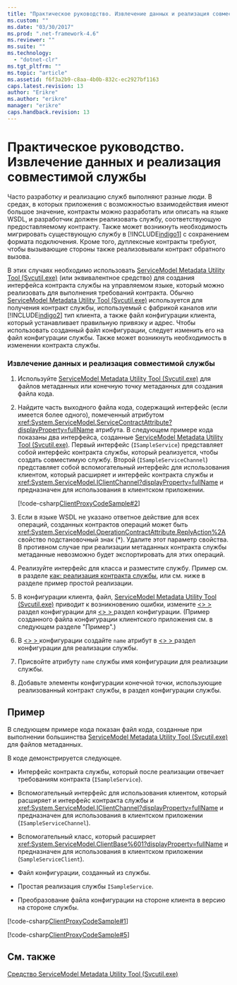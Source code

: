 ```yaml
---
title: "Практическое руководство. Извлечение данных и реализация совместимой службы | Microsoft Docs"
ms.custom: ""
ms.date: "03/30/2017"
ms.prod: ".net-framework-4.6"
ms.reviewer: ""
ms.suite: ""
ms.technology: 
  - "dotnet-clr"
ms.tgt_pltfrm: ""
ms.topic: "article"
ms.assetid: f6f3a2b9-c8aa-4b0b-832c-ec2927bf1163
caps.latest.revision: 13
author: "Erikre"
ms.author: "erikre"
manager: "erikre"
caps.handback.revision: 13
---
```

# Практическое руководство. Извлечение данных и реализация совместимой службы
Часто разработку и реализацию служб выполняют разные люди. В средах, в которых приложения с возможностью взаимодействия имеют большое значение, контракты можно разработать или описать на языке WSDL, и разработчик должен реализовать службу, соответствующую предоставляемому контракту. Также может возникнуть необходимость мигрировать существующую службу в [!INCLUDE[indigo1](../../../../includes/indigo1-md.md)] с сохранением формата подключения. Кроме того, дуплексные контракты требуют, чтобы вызывающие стороны также реализовывали контракт обратного вызова.  
  
 В этих случаях необходимо использовать [ServiceModel Metadata Utility Tool (Svcutil.exe)](../../../../docs/framework/wcf/servicemodel-metadata-utility-tool-svcutil-exe.md) (или эквивалентное средство) для создания интерфейса контракта службы на управляемом языке, который можно реализовать для выполнения требований контракта. Обычно [ServiceModel Metadata Utility Tool (Svcutil.exe)](../../../../docs/framework/wcf/servicemodel-metadata-utility-tool-svcutil-exe.md) используется для получения контракт службы, используемый с фабрикой каналов или [!INCLUDE[indigo2](../../../../includes/indigo2-md.md)] тип клиента, а также файл конфигурации клиента, который устанавливает правильную привязку и адрес. Чтобы использовать созданный файл конфигурации, следует изменить его на файл конфигурации службы. Также может возникнуть необходимость в изменении контракта службы.  
  
### <a name="to-retrieve-data-and-implement-a-compliant-service"></a>Извлечение данных и реализация совместимой службы  
  
1.  Используйте [ServiceModel Metadata Utility Tool (Svcutil.exe)](../../../../docs/framework/wcf/servicemodel-metadata-utility-tool-svcutil-exe.md) для файлов метаданных или конечную точку метаданных для создания файла кода.  
  
2.  Найдите часть выходного файла кода, содержащий интерфейс (если имеется более одного), помеченный атрибутом <xref:System.ServiceModel.ServiceContractAttribute?displayProperty=fullName> атрибута. В следующем примере кода показаны два интерфейса, созданные [ServiceModel Metadata Utility Tool (Svcutil.exe)](../../../../docs/framework/wcf/servicemodel-metadata-utility-tool-svcutil-exe.md). Первый интерфейс (`ISampleService`) представляет собой интерфейс контракта службы, который реализуется, чтобы создать совместимую службу. Второй (`ISampleServiceChannel`) представляет собой вспомогательный интерфейс для использования клиентом, который расширяет и интерфейс контракта службы и <xref:System.ServiceModel.IClientChannel?displayProperty=fullName> и предназначен для использования в клиентском приложении.  
  
     [!code-csharp[ClientProxyCodeSample#2](../../../../samples/snippets/csharp/VS_Snippets_CFX/clientproxycodesample/cs/proxycode.cs#2)]  
  
3.  Если в языке WSDL не указано ответное действие для всех операций, созданных контрактов операций может быть <xref:System.ServiceModel.OperationContractAttribute.ReplyAction%2A> свойство подстановочный знак (*). Удалите этот параметр свойства. В противном случае при реализации метаданных контракта службы метаданные невозможно будет экспортировать для этих операций.  
  
4.  Реализуйте интерфейс для класса и разместите службу. Пример см. в разделе [как: реализация контракта службы](../../../../docs/framework/wcf/how-to-implement-a-wcf-contract.md), или см. ниже в разделе пример простой реализации.  
  
5.  В конфигурации клиента, файл, [ServiceModel Metadata Utility Tool (Svcutil.exe)](../../../../docs/framework/wcf/servicemodel-metadata-utility-tool-svcutil-exe.md) приводит к возникновению ошибки, измените [ <> \> ](../../../../docs/framework/configure-apps/file-schema/wcf/client.md) раздел конфигурации для [ <> \> ](../../../../docs/framework/configure-apps/file-schema/wcf/services.md) раздел конфигурации. (Пример созданного файла конфигурации клиентского приложения см. в следующем разделе "Пример".)  
  
6.  В [ <> \> ](../../../../docs/framework/configure-apps/file-schema/wcf/services.md) конфигурации создайте `name` атрибут в [ <> \> ](../../../../docs/framework/configure-apps/file-schema/wcf/services.md) раздел конфигурации для реализации службы.  
  
7.  Присвойте атрибуту `name` службы имя конфигурации для реализации службы.  
  
8.  Добавьте элементы конфигурации конечной точки, использующие реализованный контракт службы, в раздел конфигурации службы.  
  
## <a name="example"></a>Пример  
 В следующем примере кода показан файл кода, созданные при выполнении большинства [ServiceModel Metadata Utility Tool (Svcutil.exe)](../../../../docs/framework/wcf/servicemodel-metadata-utility-tool-svcutil-exe.md) для файлов метаданных.  
  
 В коде демонстрируется следующее.  
  
-   Интерфейс контракта службы, который после реализации отвечает требованиям контракта (`ISampleService`).  
  
-   Вспомогательный интерфейс для использования клиентом, который расширяет и интерфейс контракта службы и <xref:System.ServiceModel.IClientChannel?displayProperty=fullName> и предназначен для использования в клиентском приложении (`ISampleServiceChannel`).  
  
-   Вспомогательный класс, который расширяет <xref:System.ServiceModel.ClientBase%601?displayProperty=fullName> и предназначен для использования в клиентском приложении (`SampleServiceClient`).  
  
-   Файл конфигурации, созданный из службы.  
  
-   Простая реализация службы `ISampleService`.  
  
-   Преобразование файла конфигурации на стороне клиента в версию на стороне службы.  
  
 [!code-csharp[ClientProxyCodeSample#1](../../../../samples/snippets/csharp/VS_Snippets_CFX/clientproxycodesample/cs/proxycode.cs#1)]  
  
 <!-- TODO: review snippet reference [!code[ClientProxyCodeSample#10](../../../../samples/snippets/common/VS_Snippets_CFX/clientproxycodesample/common/client.exe.config#10)]  -->
 <!-- TODO: review snippet reference [!code-csharp[ClientProxyCodeSample#10](../../../../samples/snippets/csharp/VS_Snippets_CFX/clientproxycodesample/cs/client.exe.config#10)]  -->  
  
 [!code-csharp[ClientProxyCodeSample#5](../../../../samples/snippets/csharp/VS_Snippets_CFX/clientproxycodesample/cs/hostapplication.cs#5)]  
  
 <!-- TODO: review snippet reference [!code[ClientProxyCodeSample#20](../../../../samples/snippets/common/VS_Snippets_CFX/clientproxycodesample/common/hostapplication.exe.config#20)]  -->
 <!-- TODO: review snippet reference [!code-csharp[ClientProxyCodeSample#20](../../../../samples/snippets/csharp/VS_Snippets_CFX/clientproxycodesample/cs/hostapplication.exe.config#20)]  -->  
  
## <a name="see-also"></a>См. также  
 [Средство ServiceModel Metadata Utility Tool (Svcutil.exe)](../../../../docs/framework/wcf/servicemodel-metadata-utility-tool-svcutil-exe.md)
